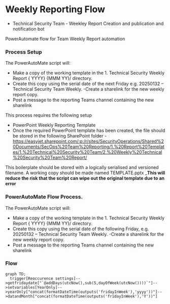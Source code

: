 # Weekly Reporting Flow 

- Technical Security Team - Weekley Report Creation and publication and notification bot

PowerAutomate flow for Team Weekly Report automation


### Process Setup

The PowerAutoMate script will: 
- Make a copy of the working template in the 1. Technical Security Weekly Report { YYYY} {MMM YY}/ directory.
- Create this copy using the serial date of the next Friday e.g. 20250132 – Technical Security Team Weekly.
-Create a sharelink for the new weekly report copy.
- Post a message to the reporting Teams channel containing the new sharelink


This process  requires the following setup
-	PowerPoint Weekly Reporting Template
-	Once the required PowerPoint template has been created, the file should be stored in the following SharePoint folder -  https://easyjet.sharepoint.com/:p:/r/sites/SecurityOperations/Shared%20Documents/SecOps%20Team%20Reporting/1.%20Report%20Templates/1.%20Technical%20Security%20Team/2.%20Weekly%20Technical%20Security%20Team%20Report/ 

This boilerplate should be stored with a logically serialised and versioned filename.
A working copy should be made named TEMPLATE.pptx 
___This will reduce the risk that the script can wipe out the original template due to an error__

### PowerAutoMate Flow Process.
The PowerAutoMate script will: 
- Make a copy of the working template in the 1. Technical Security Weekly Report { YYYY} {MMM YY}/ directory.
- Create this copy using the serial date of the following Friday, e.g. 20250132 – Technical Security Team Weekly.
-Create a sharelink for the new weekly report copy.
- Post a message to the reporting Teams channel containing the new sharelink
	



### Flow

```mermaid
graph TD;
  trigger[Reoccurence settings]-->getfridaydate["`@addDays(utcNow(),sub(5,dayOfWeek(utcNow())))`"]-->setvariables[YearOnly]-->yearOnly["concat(formatDateTime(outputs('fridayInWeek'),'yyyy'))"]-->datandMonth["concat(formatDateTime(outputs('fridayInWeek'),'Y'))"]



```
